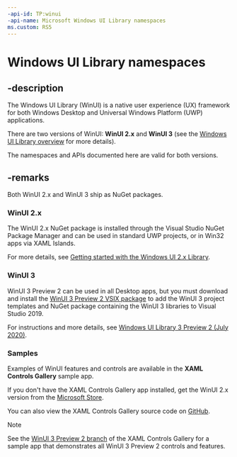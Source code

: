 ```yaml
---
-api-id: TP:winui
-api-name: Microsoft Windows UI Library namespaces
ms.custom: RS5
---
```


# Windows UI Library namespaces

## -description

The Windows UI Library (WinUI) is a native user experience (UX) framework for both Windows Desktop and Universal Windows Platform (UWP) applications.

There are two versions of WinUI: **WinUI 2.x** and **WinUI 3** (see the [Windows UI Library overview](/windows/apps/winui/) for more details).

The namespaces and APIs documented here are valid for both versions.

## -remarks

Both WinUI 2.x and WinUI 3 ship as NuGet packages.

### WinUI 2.x

The WinUI 2.x NuGet package is installed through the Visual Studio NuGet Package Manager and can be used in standard UWP projects, or in Win32 apps via XAML Islands.

For more details, see [Getting started with the Windows UI 2.x Library](https://docs.microsoft.com/en-us/windows/apps/winui/winui2/getting-started).

### WinUI 3

WinUI 3 Preview 2 can be used in all Desktop apps, but you must download and install the [WinUI 3 Preview 2 VSIX package](https://aka.ms/winui3/previewdownload) to add the WinUI 3 project templates and NuGet package containing the WinUI 3 libraries to Visual Studio 2019.

For instructions and more details, see [Windows UI Library 3 Preview 2 (July 2020)](https://aka.ms/winui-docs).

### Samples

Examples of WinUI features and controls are available in the **XAML Controls Gallery** sample app.

If you don't have the XAML Controls Gallery app installed, get the WinUI 2.x version from the [Microsoft Store](https://www.microsoft.com/p/xaml-controls-gallery/9msvh128x2zt).

You can also view the XAML Controls Gallery source code on [GitHub](https://github.com/Microsoft/Xaml-Controls-Gallery).

> [!NOTE]
> See the [WinUI 3 Preview 2 branch](https://github.com/microsoft/Xaml-Controls-Gallery/tree/winui3preview) of the XAML Controls Gallery for a sample app that demonstrates all WinUI 3 Preview 2 controls and features.

